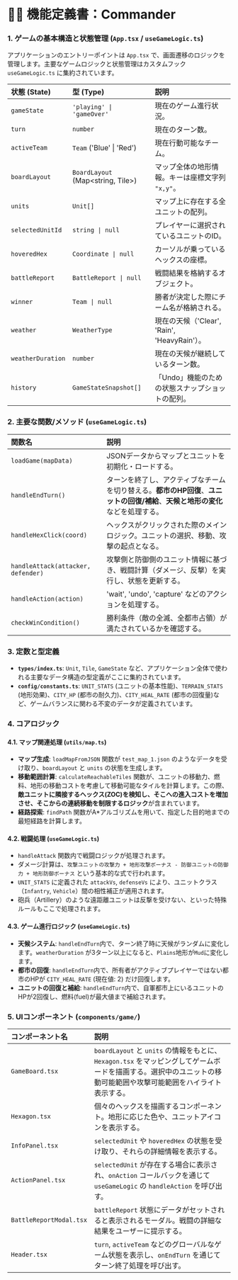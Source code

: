 # 🧑‍💻 機能定義書：Commander

### 1. ゲームの基本構造と状態管理 (`App.tsx` / `useGameLogic.ts`)
アプリケーションのエントリーポイントは `App.tsx` で、画面遷移のロジックを管理します。主要なゲームロジックと状態管理はカスタムフック `useGameLogic.ts` に集約されています。

| 状態 (State) | 型 (Type) | 説明 |
| :--- | :--- | :--- |
| `gameState` | `'playing' \| 'gameOver'` | 現在のゲーム進行状況。 |
| `turn` | `number` | 現在のターン数。 |
| `activeTeam` | `Team` ('Blue' \| 'Red') | 現在行動可能なチーム。 |
| `boardLayout` | `BoardLayout` (Map<string, Tile>) | マップ全体の地形情報。キーは座標文字列 `"x,y"`。 |
| `units` | `Unit[]` | マップ上に存在する全ユニットの配列。 |
| `selectedUnitId` | `string \| null` | プレイヤーに選択されているユニットのID。 |
| `hoveredHex` | `Coordinate \| null` | カーソルが乗っているヘックスの座標。 |
| `battleReport` | `BattleReport \| null` | 戦闘結果を格納するオブジェクト。 |
| `winner` | `Team \| null` | 勝者が決定した際にチーム名が格納される。 |
| `weather` | `WeatherType` | 現在の天候（'Clear', 'Rain', 'HeavyRain'）。 |
| `weatherDuration` | `number` | 現在の天候が継続しているターン数。 |
| `history` | `GameStateSnapshot[]` | 「Undo」機能のための状態スナップショットの配列。 |

### 2. 主要な関数/メソッド (`useGameLogic.ts`)
| 関数名 | 説明 |
| :--- | :--- |
| `loadGame(mapData)` | JSONデータからマップとユニットを初期化・ロードする。 |
| `handleEndTurn()` | ターンを終了し、アクティブなチームを切り替える。**都市のHP回復**、**ユニットの回復/補給**、**天候と地形の変化**などを処理する。 |
| `handleHexClick(coord)` | ヘックスがクリックされた際のメインロジック。ユニットの選択、移動、攻撃の起点となる。 |
| `handleAttack(attacker, defender)` | 攻撃側と防御側のユニット情報に基づき、戦闘計算（ダメージ、反撃）を実行し、状態を更新する。 |
| `handleAction(action)` | 'wait', 'undo', 'capture' などのアクションを処理する。 |
| `checkWinCondition()` | 勝利条件（敵の全滅、全都市占領）が満たされているかを確認する。 |

### 3. 定数と型定義
*   **`types/index.ts`**: `Unit`, `Tile`, `GameState` など、アプリケーション全体で使われる主要なデータ構造の型定義がここに集約されています。
*   **`config/constants.ts`**: `UNIT_STATS` (ユニットの基本性能)、`TERRAIN_STATS` (地形効果)、`CITY_HP` (都市の耐久力)、`CITY_HEAL_RATE` (都市の回復量)など、ゲームバランスに関わる不変のデータが定義されています。

### 4. コアロジック
#### 4.1. マップ関連処理 (`utils/map.ts`)
*   **マップ生成**: `loadMapFromJSON` 関数が `test_map_1.json` のようなデータを受け取り、`boardLayout` と `units` の状態を生成します。
*   **移動範囲計算**: `calculateReachableTiles` 関数が、ユニットの移動力、燃料、地形の移動コストを考慮して移動可能なタイルを計算します。この際、**敵ユニットに隣接するヘックス(ZOC)を検知し、そこへの進入コストを増加させ、そこからの連続移動を制限するロジック**が含まれています。
*   **経路探索**: `findPath` 関数がA*アルゴリズムを用いて、指定した目的地までの最短経路を計算します。

#### 4.2. 戦闘処理 (`useGameLogic.ts`)
*   `handleAttack` 関数内で戦闘ロジックが処理されます。
*   ダメージ計算は、`攻撃ユニットの攻撃力 + 地形攻撃ボーナス - 防御ユニットの防御力 + 地形防御ボーナス` という基本的な式で行われます。
*   `UNIT_STATS` に定義された `attackVs`, `defenseVs` により、ユニットクラス（`Infantry`, `Vehicle`）間の相性補正が適用されます。
*   砲兵（Artillery）のような遠距離ユニットは反撃を受けない、といった特殊ルールもここで処理されます。

#### 4.3. ゲーム進行ロジック (`useGameLogic.ts`)
*   **天候システム**: `handleEndTurn`内で、ターン終了時に天候がランダムに変化します。`weatherDuration` が3ターン以上になると、`Plains`地形が`Mud`に変化します。
*   **都市の回復**: `handleEndTurn`内で、所有者がアクティブプレイヤーではない都市のHPが `CITY_HEAL_RATE` (現在値: 2) だけ回復します。
*   **ユニットの回復と補給**: `handleEndTurn`内で、自軍都市上にいるユニットのHPが2回復し、燃料(fuel)が最大値まで補給されます。

### 5. UIコンポーネント (`components/game/`)
| コンポーネント名 | 説明 |
| :--- | :--- |
| `GameBoard.tsx` | `boardLayout` と `units` の情報をもとに、`Hexagon.tsx` をマッピングしてゲームボードを描画する。選択中のユニットの移動可能範囲や攻撃可能範囲をハイライト表示する。 |
| `Hexagon.tsx` | 個々のヘックスを描画するコンポーネント。地形に応じた色や、ユニットアイコンを表示する。 |
| `InfoPanel.tsx` | `selectedUnit` や `hoveredHex` の状態を受け取り、それらの詳細情報を表示する。 |
| `ActionPanel.tsx` | `selectedUnit` が存在する場合に表示され、`onAction` コールバックを通じて `useGameLogic` の `handleAction` を呼び出す。 |
| `BattleReportModal.tsx` | `battleReport` 状態にデータがセットされると表示されるモーダル。戦闘の詳細な結果をユーザーに提示する。 |
| `Header.tsx` | `turn`, `activeTeam` などのグローバルなゲーム状態を表示し、`onEndTurn` を通じてターン終了処理を呼び出す。 |
